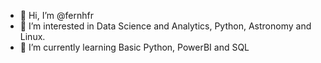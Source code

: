 - 👋 Hi, I’m @fernhfr
- 👀 I’m interested in Data Science and Analytics, Python, Astronomy and Linux.
- 🌱 I’m currently learning Basic Python, PowerBI and SQL

<!---
fernhfr/fernhfr is a ✨ special ✨ repository because its `README.md` (this file) appears on your GitHub profile.
You can click the Preview link to take a look at your changes.
--->
